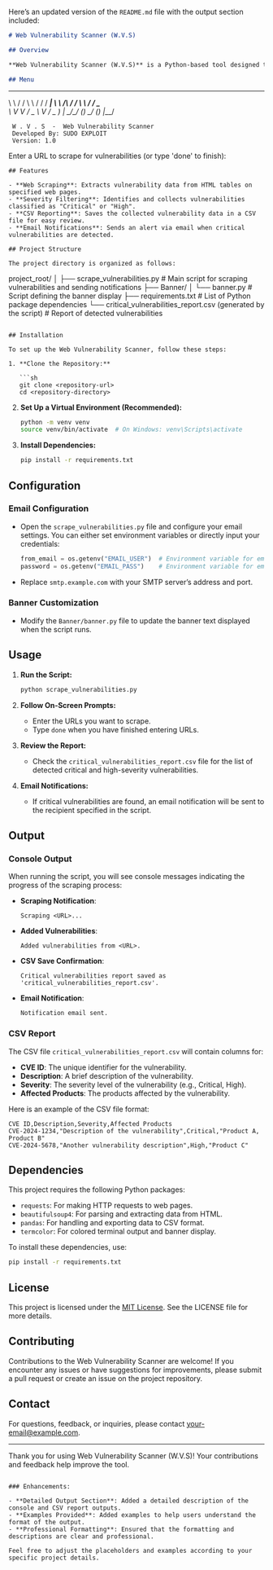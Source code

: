 Here’s an updated version of the `README.md` file with the output section included:

```markdown
# Web Vulnerability Scanner (W.V.S)

## Overview

**Web Vulnerability Scanner (W.V.S)** is a Python-based tool designed to identify and report security vulnerabilities on web pages. The tool scrapes specified URLs for vulnerabilities listed in a predefined table format, filters critical and high-severity issues, and generates a CSV report. If critical vulnerabilities are detected, an email notification is sent.

## Menu
```
   __        __     __     __      ____  
   \ \      / /     \ \   / /     / ___|
    \ \ /\ / /       \ \ / /      \___ \
     \ V  V /    _    \ V /    _   ___) |
      \_/\_/    (_)    \_/    (_) |____/  

     W . V . S  -  Web Vulnerability Scanner
     Developed By: SUDO EXPLOIT
     Version: 1.0

Enter a URL to scrape for vulnerabilities (or type 'done' to finish):

```
## Features

- **Web Scraping**: Extracts vulnerability data from HTML tables on specified web pages.
- **Severity Filtering**: Identifies and collects vulnerabilities classified as "Critical" or "High".
- **CSV Reporting**: Saves the collected vulnerability data in a CSV file for easy review.
- **Email Notifications**: Sends an alert via email when critical vulnerabilities are detected.

## Project Structure

The project directory is organized as follows:

```
project_root/
│
├── scrape_vulnerabilities.py  # Main script for scraping vulnerabilities and sending notifications
├── Banner/
│   └── banner.py  # Script defining the banner display
├── requirements.txt  # List of Python package dependencies
└── critical_vulnerabilities_report.csv (generated by the script)  # Report of detected vulnerabilities
```

## Installation

To set up the Web Vulnerability Scanner, follow these steps:

1. **Clone the Repository:**

   ```sh
   git clone <repository-url>
   cd <repository-directory>
   ```

2. **Set Up a Virtual Environment (Recommended):**

   ```sh
   python -m venv venv
   source venv/bin/activate  # On Windows: venv\Scripts\activate
   ```

3. **Install Dependencies:**

   ```sh
   pip install -r requirements.txt
   ```

## Configuration

### Email Configuration

- Open the `scrape_vulnerabilities.py` file and configure your email settings. You can either set environment variables or directly input your credentials:

  ```python
  from_email = os.getenv("EMAIL_USER")  # Environment variable for email
  password = os.getenv("EMAIL_PASS")    # Environment variable for email password
  ```

- Replace `smtp.example.com` with your SMTP server’s address and port.

### Banner Customization

- Modify the `Banner/banner.py` file to update the banner text displayed when the script runs.

## Usage

1. **Run the Script:**

   ```sh
   python scrape_vulnerabilities.py
   ```

2. **Follow On-Screen Prompts:**

   - Enter the URLs you want to scrape.
   - Type `done` when you have finished entering URLs.

3. **Review the Report:**

   - Check the `critical_vulnerabilities_report.csv` file for the list of detected critical and high-severity vulnerabilities.

4. **Email Notifications:**

   - If critical vulnerabilities are found, an email notification will be sent to the recipient specified in the script.

## Output

### Console Output

When running the script, you will see console messages indicating the progress of the scraping process:

- **Scraping Notification**:
  ```
  Scraping <URL>...
  ```

- **Added Vulnerabilities**:
  ```
  Added vulnerabilities from <URL>.
  ```

- **CSV Save Confirmation**:
  ```
  Critical vulnerabilities report saved as 'critical_vulnerabilities_report.csv'.
  ```

- **Email Notification**:
  ```
  Notification email sent.
  ```

### CSV Report

The CSV file `critical_vulnerabilities_report.csv` will contain columns for:

- **CVE ID**: The unique identifier for the vulnerability.
- **Description**: A brief description of the vulnerability.
- **Severity**: The severity level of the vulnerability (e.g., Critical, High).
- **Affected Products**: The products affected by the vulnerability.

Here is an example of the CSV file format:

```
CVE ID,Description,Severity,Affected Products
CVE-2024-1234,"Description of the vulnerability",Critical,"Product A, Product B"
CVE-2024-5678,"Another vulnerability description",High,"Product C"
```

## Dependencies

This project requires the following Python packages:

- `requests`: For making HTTP requests to web pages.
- `beautifulsoup4`: For parsing and extracting data from HTML.
- `pandas`: For handling and exporting data to CSV format.
- `termcolor`: For colored terminal output and banner display.

To install these dependencies, use:

```sh
pip install -r requirements.txt
```

## License

This project is licensed under the [MIT License](LICENSE). See the LICENSE file for more details.

## Contributing

Contributions to the Web Vulnerability Scanner are welcome! If you encounter any issues or have suggestions for improvements, please submit a pull request or create an issue on the project repository.

## Contact

For questions, feedback, or inquiries, please contact [your-email@example.com](mailto:your-email@example.com).

---

Thank you for using Web Vulnerability Scanner (W.V.S)! Your contributions and feedback help improve the tool.
```

### Enhancements:

- **Detailed Output Section**: Added a detailed description of the console and CSV report outputs.
- **Examples Provided**: Added examples to help users understand the format of the output.
- **Professional Formatting**: Ensured that the formatting and descriptions are clear and professional.

Feel free to adjust the placeholders and examples according to your specific project details.
